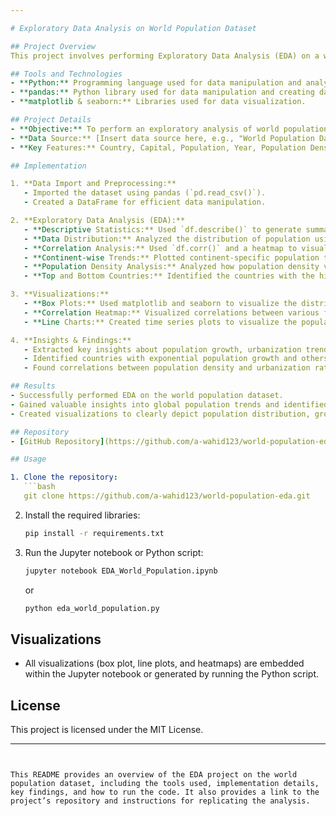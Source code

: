 ```yaml
---

# Exploratory Data Analysis on World Population Dataset

## Project Overview
This project involves performing Exploratory Data Analysis (EDA) on a world population dataset using Python. The goal of the analysis is to uncover insights, visualize population trends, and explore relationships between different features within the dataset.

## Tools and Technologies
- **Python:** Programming language used for data manipulation and analysis.
- **pandas:** Python library used for data manipulation and creating data frames.
- **matplotlib & seaborn:** Libraries used for data visualization.

## Project Details
- **Objective:** To perform an exploratory analysis of world population data, understand the distribution of population across different countries, and identify trends, correlations, and outliers.
- **Data Source:** [Insert data source here, e.g., "World Population Dataset from [Kaggle/World Bank/etc.]"]
- **Key Features:** Country, Capital, Population, Year, Population Density, Growth Rate, and more.

## Implementation

1. **Data Import and Preprocessing:**
   - Imported the dataset using pandas (`pd.read_csv()`).
   - Created a DataFrame for efficient data manipulation.

2. **Exploratory Data Analysis (EDA):**
   - **Descriptive Statistics:** Used `df.describe()` to generate summary statistics such as mean, median, and standard deviation for numerical columns.
   - **Data Distribution:** Analyzed the distribution of population using histograms and box plots to identify outliers and skewness.
   - **Correlation Analysis:** Used `df.corr()` and a heatmap to visualize correlations between variables such as population size, world population percentage, population density, and growth rate.
   - **Continent-wise Trends:** Plotted continent-specific population trends over time using line plots to visualize growth trends.
   - **Population Density Analysis:** Analyzed how population density varies across countries and regions.
   - **Top and Bottom Countries:** Identified the countries with the highest and lowest populations using sorting functions.

3. **Visualizations:**
   - **Box Plots:** Used matplotlib and seaborn to visualize the distribution of population, detecting any outliers or irregularities.
   - **Correlation Heatmap:** Visualized correlations between various features like population, area, growth rate and population density using seaborn's heatmap.
   - **Line Charts:** Created time series plots to visualize the population growth trends across different continents over the years.

4. **Insights & Findings:**
   - Extracted key insights about population growth, urbanization trends, and regional differences.
   - Identified countries with exponential population growth and others with stable or declining trends.
   - Found correlations between population density and urbanization rates in certain regions.

## Results
- Successfully performed EDA on the world population dataset.
- Gained valuable insights into global population trends and identified patterns and correlations between population features.
- Created visualizations to clearly depict population distribution, growth trends, and density variations.

## Repository
- [GitHub Repository](https://github.com/a-wahid123/world-population-eda)

## Usage

1. Clone the repository:
   ```bash
   git clone https://github.com/a-wahid123/world-population-eda.git
   ```

2. Install the required libraries:
   ```bash
   pip install -r requirements.txt
   ```

3. Run the Jupyter notebook or Python script:
   ```bash
   jupyter notebook EDA_World_Population.ipynb
   ```
   or
   ```bash
   python eda_world_population.py
   ```

## Visualizations
- All visualizations (box plot, line plots, and heatmaps) are embedded within the Jupyter notebook or generated by running the Python script.

## License
This project is licensed under the MIT License.

---
```


This README provides an overview of the EDA project on the world population dataset, including the tools used, implementation details, key findings, and how to run the code. It also provides a link to the project’s repository and instructions for replicating the analysis.
